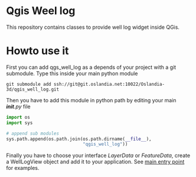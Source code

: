# Qgis Weel log

This repository contains classes to provide well log widget inside QGis.

# Howto use it

First you can add qgs_well_log as a depends of your project with a git submodule. Type this inside your main python module

```shell
git submodule add ssh://git@git.oslandia.net:10022/Oslandia-3d/qgis_well_log.git
```

Then you have to add this module in python path by editing your main *__init__.py* file
```python
import os
import sys

# append sub modules
sys.path.append(os.path.join(os.path.dirname(__file__),
                             "qgis_well_log"))

```

Finally you have to choose your interface *LayerData* or *FeatureData*, create a WellLogView object and add it to your application. See [main entry point](well_log/well_log_view.py) for examples.





